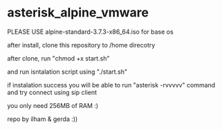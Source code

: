 # asterisk_alpine_vmware

PLEASE USE alpine-standard-3.7.3-x86_64.iso for base os

after install, clone this repository to /home direcotry

after clone, run "chmod +x start.sh" 

and run isntalation script using "./start.sh"

if instalation success you will be able to run "asterisk -rvvvvv" command and try connect using sip client

you only need 256MB of RAM :)


repo by ilham & gerda :))
